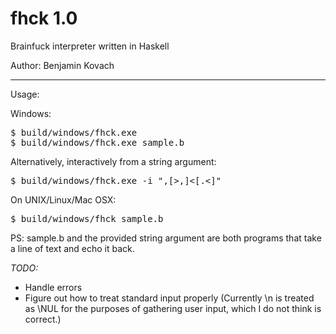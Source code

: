 fhck 1.0
====

Brainfuck interpreter written in Haskell

Author: Benjamin Kovach

----
Usage:


Windows:

<pre>
$ build/windows/fhck.exe <brainfuck_file_path>
$ build/windows/fhck.exe sample.b
</pre>
Alternatively, interactively from a string argument:
<pre>
$ build/windows/fhck.exe -i ",[>,]<[.<]"
</pre>
On UNIX/Linux/Mac OSX:
<pre>
$ build/windows/fhck sample.b
</pre>

PS: sample.b and the provided string argument are both programs that take a line of text and echo it back.

*TODO:*
* Handle errors
* Figure out how to treat standard input properly (Currently \n is treated as \NUL for the purposes of gathering user input, which I do not think is correct.)
